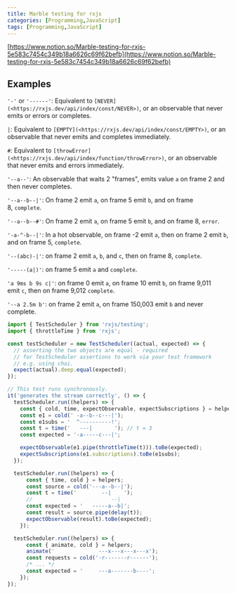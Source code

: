 ```yaml
---
title: Marble testing for rxjs
categories: [Programming,JavaScript]
tags: [Programming,JavaScript]
---
```


[https://www.notion.so/Marble-testing-for-rxjs-5e583c7454c349b18a6626c69f62befb](https://www.notion.so/Marble-testing-for-rxjs-5e583c7454c349b18a6626c69f62befb)


## Examples


`'-'` or `'------'`: Equivalent to `[NEVER](<https://rxjs.dev/api/index/const/NEVER>)`, or an observable that never emits or errors or completes.


`|`: Equivalent to `[EMPTY](<https://rxjs.dev/api/index/const/EMPTY>)`, or an observable that never emits and completes immediately.


`#`: Equivalent to `[throwError](<https://rxjs.dev/api/index/function/throwError>)`, or an observable that never emits and errors immediately.


`'--a--'`: An observable that waits 2 "frames", emits value `a` on frame 2 and then never completes.


`'--a--b--|'`: On frame 2 emit `a`, on frame 5 emit `b`, and on frame 8, `complete`.


`'--a--b--#'`: On frame 2 emit `a`, on frame 5 emit `b`, and on frame 8, `error`.


`'-a-^-b--|'`: In a hot observable, on frame -2 emit `a`, then on frame 2 emit `b`, and on frame 5, `complete`.


`'--(abc)-|'`: on frame 2 emit `a`, `b`, and `c`, then on frame 8, `complete`.


`'-----(a|)'`: on frame 5 emit `a` and `complete`.


`'a 9ms b 9s c|'`: on frame 0 emit `a`, on frame 10 emit `b`, on frame 9,011 emit `c`, then on frame 9,012 `complete`.


`'--a 2.5m b'`: on frame 2 emit `a`, on frame 150,003 emit `b` and never complete.


```typescript
import { TestScheduler } from 'rxjs/testing';
import { throttleTime } from 'rxjs';

const testScheduler = new TestScheduler((actual, expected) => {
  // asserting the two objects are equal - required
  // for TestScheduler assertions to work via your test framework
  // e.g. using chai.
  expect(actual).deep.equal(expected);
});

// This test runs synchronously.
it('generates the stream correctly', () => {
  testScheduler.run((helpers) => {
    const { cold, time, expectObservable, expectSubscriptions } = helpers;
    const e1 = cold(' -a--b--c---|');
    const e1subs = '  ^----------!';
    const t = time('   ---|       '); // t = 3
    const expected = '-a-----c---|';

    expectObservable(e1.pipe(throttleTime(t))).toBe(expected);
    expectSubscriptions(e1.subscriptions).toBe(e1subs);
  });

  testScheduler.run((helpers) => {
	  const { time, cold } = helpers;
	  const source = cold('---a--b--|');
	  const t = time('        --|    ');
	  //                         --|
	  const expected = '   -----a--b|';
	  const result = source.pipe(delay(t));
	  expectObservable(result).toBe(expected);
	});

  testScheduler.run((helpers) => {
	  const { animate, cold } = helpers;
	  animate('              ---x---x---x---x');
	  const requests = cold('-r-------r------');
	  /* ... */
	  const expected = '     ---a-------b----';
	});
});
```

